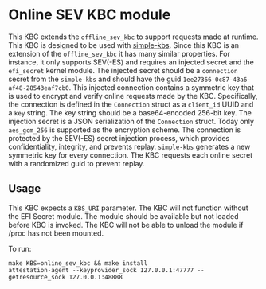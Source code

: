 # Online SEV KBC module

This KBC extends the `offline_sev_kbc` to support requests made at runtime.
This KBC is designed to be used with [simple-kbs](https://github.com/confidential-containers/simple-kbs).
Since this KBC is an extension of the `offline_sev_kbc` it has many similar properties.
For instance, it only supports SEV(-ES) and requires an injected secret and the `efi_secret` kernel module.
The injected secret should be a `connection` secret from the `simple-kbs` and should have the guid `1ee27366-0c87-43a6-af48-28543eaf7cb0`.
This injected connection contains a symmetric key that is used to encrypt and verify online requests made by the KBC.
Specifically, the connection is defined in the `Connection` struct as a `client_id` UUID and a `key` string. The key string should be a base64-encoded 256-bit key.
The injection secret is a JSON serialization of the `Connection` struct.
Today only `aes_gcm_256` is supported as the encryption scheme.
The connection is protected by the SEV(-ES) secret injection process, which provides confidentiality, integrity, and prevents replay.
`simple-kbs` generates a new symmetric key for every connection. The KBC requests each online secret with a randomized guid to prevent replay.

## Usage

This KBC expects a `KBS_URI` parameter. The KBC will not function without the EFI Secret module. The module should be available but not loaded before KBC is invoked. The KBC will not be able to unload the module if /proc has not been mounted.

To run:

```
make KBS=online_sev_kbc && make install
attestation-agent --keyprovider_sock 127.0.0.1:47777 --getresource_sock 127.0.0.1:48888
```
